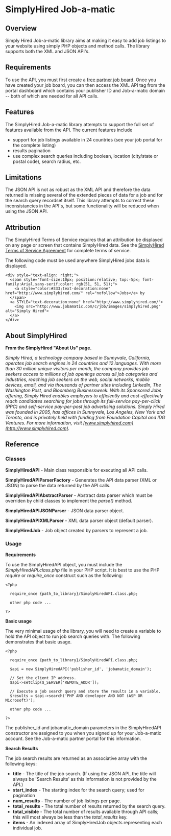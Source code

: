 # SimplyHired Job-a-matic

## Overview

Simply Hired Job-a-matic library aims at making it easy to add job listings to your website using simply PHP objects and method calls. The library supports both the XML and JSON API's.

## Requirements

To use the API, you must first create a [free partner job board](https://www.jobamatic.com/a/jbb/partner-register-account). Once you have created your job board, you can then access the XML API tag from the portal dashboard which contains your publisher ID and Job-a-matic domain -- both of which are needed for all API calls.

## Features

The SimplyHired Job-a-matic library attempts to support the full set of features available from the API. The current features include

* support for job listings available in 24 countries (see your job portal for the complete listing)
* results pagination
* use complex search queries including boolean, location (city/state or postal code), search radius, etc.

## Limitations

The JSON API is not as robust as the XML API and therefore the data returned is missing several of the extended pieces of data for a job and for the search query recordset itself. This library attempts to correct these inconsistancies in the API's, but some functionality will be reduced when using the JSON API.


## Attribution

The SimplyHired Terms of Service requires that an attribution be displayed on
any page or screen that contains SimplyHired data. See the
[SimplyHired Terms of Service Agreement](www.jobamatic.com/jbb-static/terms-of-service) for
complete terms of service.

The following code must be used anywhere SimplyHired jobs data is displayed.

    <div style="text-align: right;">
      <span style="font-size:10px; position:relative; top:-5px; font-family:Arial,sans-serif;color: rgb(51, 51, 51);">
        <a style="color:#333;text-decoration:none" href="http://www.simplyhired.com/" rel="nofollow">Jobs</a> by
      </span>
      <a STYLE="text-decoration:none" href="http://www.simplyhired.com/">
        <img src="http://www.jobamatic.com/c/jbb/images/simplyhired.png" alt="Simply Hired">
      </a>
    </div>

## About SimplyHired

**From the SimplyHired "About Us" page.**

_Simply Hired, a technology company based in Sunnyvale, California, operates job search engines in 24 countries and 12 languages. With more than 30 million unique visitors per month, the company provides job seekers access to millions of job openings across all job categories and industries, reaching job seekers on the web, social networks, mobile devices, email, and via thousands of partner sites including LinkedIn, The Washington Post, and Bloomberg Businessweek. With its Sponsored Jobs offering, Simply Hired enables employers to efficiently and cost-effectively reach candidates searching for jobs through its full-service pay-per-click (PPC) and self-service pay-per-post job advertising solutions. Simply Hired was founded in 2005, has offices in Sunnyvale, Los Angeles, New York and Toronto, and is privately held with funding from Foundation Capital and IDG Ventures. For more information, visit [www.simplyhired.com](http://www.simplyhired.com)._

## Reference

### Classes

**SimplyHiredAPI** - Main class responsible for executing all API calls.

**SimplyHiredAPIParserFactory** - Generates the API data parser (XML or JSON) to parse the data returned by the API calls.

**SimplyHiredAPIAbstractParser** - Abstract data parser which must be overriden by child classes to implement the _parse()_ method.

**SimplyHiredAPIJSONParser** - JSON data parser object.

**SimplyHiredAPIXMLParser** - XML data parser object (default parser).

**SimplyHiredJob** - Job object created by parsers to represent a job.

### Usage

**Requirements**

To use the SimplyHiredAPI object, you must include the _SimplyHiredAPI.class.php_ file in your PHP script. It is best to use the PHP _require_ or _require_once_ construct such as the following:

    <?php
    
      require_once {path_to_library}/SimplyHiredAPI.class.php;
      
      other php code ...
      
    ?>

**Basic usage**

The very minimal usage of the library, you will need to create a variable to hold the API object to run job search queries with. The following demonstrates that basic usage.

    <?php
    
      require_once {path_to_library}/SimplyHiredAPI.class.php;
      
      $api = new SimplyHiredAPI('publisher_id', 'jobamatic_domain');
      
      // Set the client IP address.
      $api->setClip($_SERVER['REMOTE_ADDR']);
      
      // Execute a job search query and store the results in a variable.
      $results = $api->search('PHP AND developer AND NOT (ASP OR Microsoft)');
      
      other php code ...
      
    ?>
    
The publisher_id and jobamatic_domain parameters in the SimplyHiredAPI constructor are assigned to you when  you signed up for your Job-a-matic account. See the Job-a-matic partner portal for this information.

**Search Results**

The job search results are returned as an associative array with the following keys:

* **title** - The title of the job search. (If using the JSON API, the title will always be 'Search Results' as this information is not provided by the API.)
* **start_index** - The starting index for the search query; used for pagination
* **num_results** - The number of job listings per page.
* **total_results** - The total number of results returned by the search query.
* **total_visible** - The total number of results available through API calls; this will most always be less than the _total_results_ key.
* **items** - An indexed array of SimplyHiredJob objects representing each individual job.